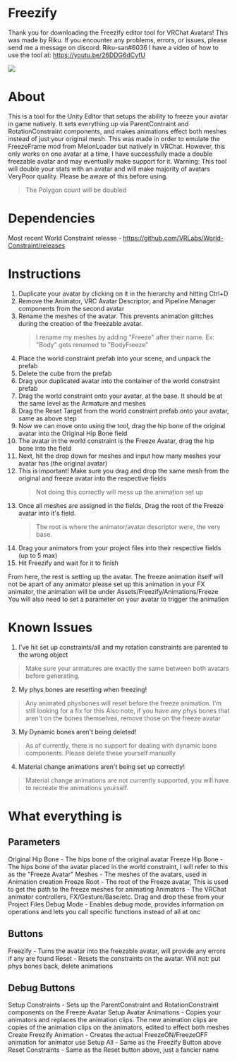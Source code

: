 # Freezify
Thank you for downloading the Freezify editor tool for VRChat Avatars! This was made by Riku.
If you encounter any problems, errors, or issues, please send me a message on discord: Riku-san#6036
I have a video of how to use the tool at: https://youtu.be/26DDG6dCyfU


![](https://github.com/riku-san/Freezify/blob/main/Images/Demo.gif)


# About
This is a tool for the Unity Editor that setups the ability to freeze your avatar in game natively. It sets everything up via ParentContraint and RotationConstraint components, and makes animations effect both meshes instead of just your original mesh. 
This was made in order to emulate the FreezeFrame mod from MelonLoader but natively in VRChat. However, this only works on one avatar at a time, I have successfully made a double freezable avatar and may eventually make support for it.
Warning: This tool will double your stats with an avatar and will make majority of avatars VeryPoor quality. Please be aware of this before using.
 > The Polygon count will be doubled

# Dependencies
Most recent World Constraint release - https://github.com/VRLabs/World-Constraint/releases


# Instructions
1. Duplicate your avatar by clicking on it in the hierarchy and hitting Ctrl+D
2. Remove the Animator, VRC Avatar Descriptor, and Pipeline Manager components from the second avatar
3. Rename the meshes of the avatar. This prevents animation glitches during the creation of the freezable avatar.
	> I rename my meshes by adding "Freeze" after their name. Ex: "Body" gets renamed to "BodyFreeze"
4. Place the world constraint prefab into your scene, and unpack the prefab
5. Delete the cube from the prefab
6. Drag your duplicated avatar into the container of the world constraint prefab
7. Drag the world constraint onto your avatar, at the base. It should be at the same level as the Armature and meshes
8. Drag the Reset Target from the world constraint prefab onto your avatar, same as above step
9. Now we can move onto using the tool, drag the hip bone of the original avatar into the Original Hip Bone field
10. The avatar in the world constraint is the Freeze Avatar, drag the hip bone into the field
11. Next, hit the drop down for meshes and input how many meshes your avatar has (the original avatar)
12. This is important! Make sure you drag and drop the same mesh from the original and freeze avatar into the respective fields
	> Not doing this correctly will mess up the animation set up
13. Once all meshes are assigned in the fields, Drag the root of the Freeze avatar into it's field.
	> The root is where the animator/avatar descriptor were, the very base.
14. Drag your animators from your project files into their respective fields (up to 5 max)
15. Hit Freezify and wait for it to finish

From here, the rest is setting up the avatar. The freeze animation itself will not be apart of any animator
please set up this animation in your FX animator, the animation will be under Assets/Freezify/Animations/Freeze
You will also need to set a parameter on your avatar to trigger the animation


# Known Issues
1. I've hit set up constraints/all and my rotation constraints are parented to the wrong object
  > Make sure your armatures are exactly the same between both avatars before generating.
2. My phys bones are resetting when freezing!
  > Any animated physbones will reset before the freeze animation. I'm still looking for a fix for this
  > Also note, if you have any phys bones that aren't on the bones themselves, remove those on the freeze avatar
3. My Dynamic bones aren't being deleted!
  > As of currently, there is no support for dealing with dynamic bone components. Please delete these yourself manually
4. Material change animations aren't being set up correctly!
  > Material change animations are not currently supported, you will have to recreate the animations yourself.


# What everything is
Parameters
-----------------
Original Hip Bone - The hips bone of the original avatar
Freeze Hip Bone - The hips bone of the avatar placed in the world constraint, I will refer to this as the "Freeze Avatar"
Meshes - The meshes of the avatars, used in Animation creation
Freeze Root - The root of the Freeze avatar, This is used to get the path to the freeze meshes for animating
Animators - The VRChat animator controllers, FX/Gesture/Base/etc. Drag and drop these from your Project Files
Debug Mode - Enables debug mode, provides information on operations and lets you call specific functions instead of all at onc


Buttons
-----------------
Freezify - Turns the avatar into the freezable avatar, will provide any errors if any are found
Reset - Resets the constraints on the avatar. Will not: put phys bones back, delete animations


Debug Buttons
-----------------
Setup Constraints - Sets up the ParentConstraint and RotationConstraint components on the Freeze Avatar
Setup Avatar Animations - Copies your animators and replaces the animation clips. The new animation clips
are copies of the animation clips on the animators, edited to effect both meshes
Create Freezify Animation - Creates the actual FreezeON/FreezeOFF animation for animator use
Setup All - Same as the Freezify Button above
Reset Constraints - Same as the Reset button above, just a fancier name